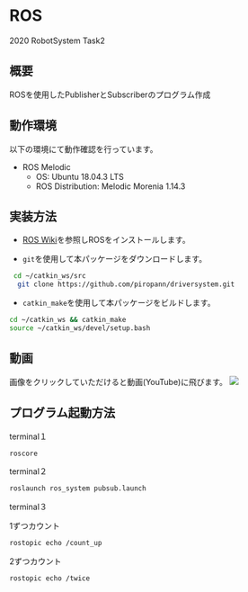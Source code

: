 # ROS
2020 RobotSystem Task2

## 概要
ROSを使用したPublisherとSubscriberのプログラム作成

## 動作環境

以下の環境にて動作確認を行っています。

- ROS Melodic
  - OS: Ubuntu 18.04.3 LTS
  - ROS Distribution: Melodic Morenia 1.14.3

## 実装方法

- [ROS Wiki](http://wiki.ros.org/ja/kinetic/Installation/Ubuntu)を参照しROSをインストールします。

- `git`を使用して本パッケージをダウンロードします。

```bash
 cd ~/catkin_ws/src
  git clone https://github.com/piropann/driversystem.git
  ```
  
  - `catkin_make`を使用して本パッケージをビルドします。

  ```bash
  cd ~/catkin_ws && catkin_make
  source ~/catkin_ws/devel/setup.bash
  ```
## 動画
画像をクリックしていただけると動画(YouTube)に飛びます。
[![](https://img.youtu.be/PsRcoulrIgI/0.jpg)](https://youtu.be/PsRcoulrIgI "")

  ## プログラム起動方法

terminal１
```bash
roscore
  ```
  
terminal２
  ```bash
roslaunch ros_system pubsub.launch
  ```
  
terminal３

1ずつカウント
```bash
rostopic echo /count_up
  ```
  
2ずつカウント
```bash
rostopic echo /twice
  ```
